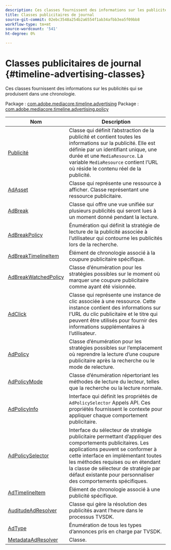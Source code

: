 ```yaml
---
description: Ces classes fournissent des informations sur les publicités qui se produisent dans une chronologie.
title: Classes publicitaires de journal
source-git-commit: 02ebc3548a254b2a6554f1ab34afbb3ea5f09bb8
workflow-type: tm+mt
source-wordcount: '541'
ht-degree: 0%

---
```


# Classes publicitaires de journal {#timeline-advertising-classes}

Ces classes fournissent des informations sur les publicités qui se produisent dans une chronologie.

Package : [com.adobe.mediacore.timeline.advertising](https://help.adobe.com/en_US/primetime/api/psdk/asdoc-dhls_1.4/com/adobe/mediacore/timeline/advertising/package-detail.html)
Package : [com.adobe.mediacore.timeline.advertising.policy](https://help.adobe.com/en_US/primetime/api/psdk/asdoc-dhls_1.4/com/adobe/mediacore/timeline/advertising/policy/package-detail.html)

| Nom | Description |
|---|---|
| [Publicité](https://help.adobe.com/en_US/primetime/api/psdk/asdoc-dhls_1.4/com/adobe/mediacore/timeline/advertising/Ad.html) | Classe qui définit l’abstraction de la publicité et contient toutes les informations sur la publicité. Elle est définie par un identifiant unique, une durée et une `MediaResource`. La variable `MediaResource` contient l’URL où réside le contenu réel de la publicité. |
| [AdAsset](https://help.adobe.com/en_US/primetime/api/psdk/asdoc-dhls_1.4/com/adobe/mediacore/timeline/advertising/AdAsset.html) | Classe qui représente une ressource à afficher. Classe représentant une ressource publicitaire. |
| [AdBreak](https://help.adobe.com/en_US/primetime/api/psdk/asdoc-dhls_1.4/com/adobe/mediacore/timeline/advertising/AdBreak.html) | Classe qui offre une vue unifiée sur plusieurs publicités qui seront lues à un moment donné pendant la lecture. |
| [AdBreakPolicy](https://help.adobe.com/en_US/primetime/api/psdk/asdoc-dhls_1.4/com/adobe/mediacore/timeline/advertising/policy/AdBreakPolicy.html) | Énumération qui définit la stratégie de lecture de la publicité associée à l’utilisateur qui contourne les publicités lors de la recherche. |
| [AdBreakTimelineItem](https://help.adobe.com/en_US/primetime/api/psdk/asdoc-dhls_1.4/com/adobe/mediacore/timeline/advertising/AdBreakTimelineItem.html) | Élément de chronologie associé à la coupure publicitaire spécifique. |
| [AdBreakWatchedPolicy](https://help.adobe.com/en_US/primetime/api/psdk/asdoc-dhls_1.4/com/adobe/mediacore/timeline/advertising/policy/AdBreakWatchedPolicy.html) | Classe d’énumération pour les stratégies possibles sur le moment où marquer une coupure publicitaire comme ayant été visionnée. |
| [AdClick](https://help.adobe.com/en_US/primetime/api/psdk/asdoc-dhls_1.4/com/adobe/mediacore/timeline/advertising/AdClick.html) | Classe qui représente une instance de clic associée à une ressource. Cette instance contient des informations sur l’URL du clic publicitaire et le titre qui peuvent être utilisés pour fournir des informations supplémentaires à l’utilisateur. |
| [AdPolicy](https://help.adobe.com/en_US/primetime/api/psdk/asdoc-dhls_1.4/com/adobe/mediacore/timeline/advertising/policy/AdPolicy.html) | Classe d’énumération pour les stratégies possibles sur l’emplacement où reprendre la lecture d’une coupure publicitaire après la recherche ou le mode de relecture. |
| [AdPolicyMode](https://help.adobe.com/en_US/primetime/api/psdk/asdoc-dhls_1.4/com/adobe/mediacore/timeline/advertising/policy/AdPolicyMode.html) | Classe d’énumération répertoriant les méthodes de lecture du lecteur, telles que la recherche ou la lecture normale. |
| [AdPolicyInfo](https://help.adobe.com/en_US/primetime/api/psdk/asdoc-dhls_1.4/com/adobe/mediacore/timeline/advertising/policy/AdPolicySelector.html) | Interface qui définit les propriétés de `AdPolicySelector` Appels API. Ces propriétés fournissent le contexte pour appliquer chaque comportement publicitaire. |
| [AdPolicySelector](https://help.adobe.com/en_US/primetime/api/psdk/asdoc-dhls_1.4/com/adobe/mediacore/timeline/advertising/policy/AdPolicySelector.html) | Interface du sélecteur de stratégie publicitaire permettant d’appliquer des comportements publicitaires. Les applications peuvent se conformer à cette interface en implémentant toutes les méthodes requises ou en étendant la classe de sélecteur de stratégie par défaut existante pour personnaliser des comportements spécifiques. |
| [AdTimelineItem](https://help.adobe.com/en_US/primetime/api/psdk/asdoc-dhls_1.4/com/adobe/mediacore/timeline/advertising/AdTimelineItem.html) | Élément de chronologie associé à une publicité spécifique. |
| [AuditudeAdResolver](https://help.adobe.com/en_US/primetime/api/psdk/asdoc-dhls_1.4/com/adobe/mediacore/timeline/advertising/AuditudeAdResolver.html) | Classe qui gère la résolution des publicités avant l’heure dans le processus TVSDK. |
| [AdType](https://help.adobe.com/en_US/primetime/api/psdk/asdoc-dhls_1.4/com/adobe/mediacore/timeline/advertising/AdType.html) | Énumération de tous les types d’annonces pris en charge par TVSDK. |
| [MetadataAdResolver](https://help.adobe.com/en_US/primetime/api/psdk/asdoc-dhls_1.4/com/adobe/mediacore/timeline/advertising/MetadataAdResolver.html) | Classe. |
